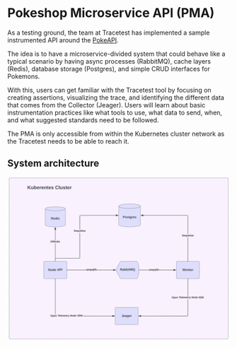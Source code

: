 # Pokeshop Microservice API (PMA)

As a testing ground, the team at Tracetest has implemented a sample instrumented API around the [PokeAPI](https://pokeapi.co/).

The idea is to have a microservice-divided system that could behave like a typical scenario by having async processes (RabbitMQ), cache layers (Redis), database storage (Postgres), and simple CRUD interfaces for Pokemons.

With this, users can get familiar with the Tracetest tool by focusing on creating assertions, visualizing the trace, and identifying the different data that comes from the Collector (Jeager). Users will learn about basic instrumentation practices like what tools to use, what data to send, when, and what suggested standards need to be followed.

The PMA is only accessible from within the Kubernetes cluster network as the Tracetest needs to be able to reach it.

## **System architecture**

![System Architecture](img/516718595/517537795.png)
